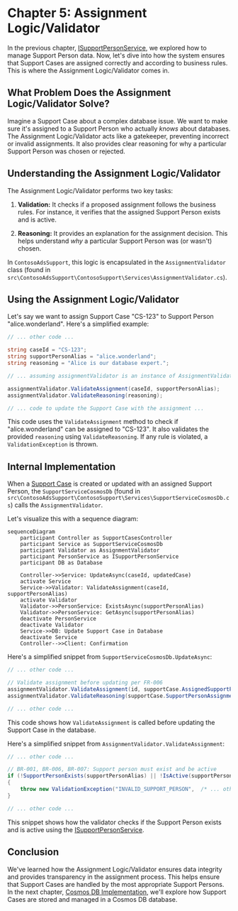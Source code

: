 # Chapter 5: Assignment Logic/Validator

In the previous chapter, [ISupportPersonService](04_isupportpersonservice.md), we explored how to manage Support Person data. Now, let's dive into how the system ensures that Support Cases are assigned correctly and according to business rules.  This is where the Assignment Logic/Validator comes in.

## What Problem Does the Assignment Logic/Validator Solve?

Imagine a Support Case about a complex database issue. We want to make sure it's assigned to a Support Person who actually *knows* about databases.  The Assignment Logic/Validator acts like a gatekeeper, preventing incorrect or invalid assignments. It also provides clear reasoning for why a particular Support Person was chosen or rejected.

## Understanding the Assignment Logic/Validator

The Assignment Logic/Validator performs two key tasks:

1. **Validation:**  It checks if a proposed assignment follows the business rules. For instance, it verifies that the assigned Support Person exists and is active.

2. **Reasoning:** It provides an explanation for the assignment decision. This helps understand *why* a particular Support Person was (or wasn't) chosen.

In `ContosoAdsSupport`, this logic is encapsulated in the `AssignmentValidator` class (found in `src\ContosoAdsSupport\ContosoSupport\Services\AssignmentValidator.cs`).

## Using the Assignment Logic/Validator

Let's say we want to assign Support Case "CS-123" to Support Person "alice.wonderland".  Here's a simplified example:

```csharp
// ... other code ...

string caseId = "CS-123";
string supportPersonAlias = "alice.wonderland";
string reasoning = "Alice is our database expert.";

// ... assuming assignmentValidator is an instance of AssignmentValidator

assignmentValidator.ValidateAssignment(caseId, supportPersonAlias);
assignmentValidator.ValidateReasoning(reasoning);

// ... code to update the Support Case with the assignment ... 
```

This code uses the `ValidateAssignment` method to check if "alice.wonderland" can be assigned to "CS-123".  It also validates the provided `reasoning` using `ValidateReasoning`. If any rule is violated, a `ValidationException` is thrown.

## Internal Implementation

When a [Support Case](01_support_case.md) is created or updated with an assigned Support Person, the `SupportServiceCosmosDb` (found in `src\ContosoAdsSupport\ContosoSupport\Services\SupportServiceCosmosDb.cs`) calls the `AssignmentValidator`.

Let's visualize this with a sequence diagram:

```mermaid
sequenceDiagram
    participant Controller as SupportCasesController
    participant Service as SupportServiceCosmosDb
    participant Validator as AssignmentValidator
    participant PersonService as ISupportPersonService
    participant DB as Database

    Controller->>Service: UpdateAsync(caseId, updatedCase)
    activate Service
    Service->>Validator: ValidateAssignment(caseId, supportPersonAlias)
    activate Validator
    Validator->>PersonService: ExistsAsync(supportPersonAlias)
    Validator->>PersonService: GetAsync(supportPersonAlias)
    deactivate PersonService
    deactivate Validator
    Service->>DB: Update Support Case in Database
    deactivate Service
    Controller-->>Client: Confirmation
```

Here's a simplified snippet from `SupportServiceCosmosDb.UpdateAsync`:

```csharp
// ... other code ...

// Validate assignment before updating per FR-006
assignmentValidator.ValidateAssignment(id, supportCase.AssignedSupportPerson);
assignmentValidator.ValidateReasoning(supportCase.SupportPersonAssignmentReasoning);

// ... other code ...

```

This code shows how `ValidateAssignment` is called before updating the Support Case in the database.

Here's a simplified snippet from `AssignmentValidator.ValidateAssignment`:


```csharp
// ... other code ...

// BR-001, BR-006, BR-007: Support person must exist and be active
if (!SupportPersonExists(supportPersonAlias) || !IsActive(supportPersonAlias))
{
    throw new ValidationException("INVALID_SUPPORT_PERSON",  /* ... other parameters */);
}

// ... other code ...

```

This snippet shows how the validator checks if the Support Person exists and is active using the [ISupportPersonService](04_isupportpersonservice.md).


## Conclusion

We've learned how the Assignment Logic/Validator ensures data integrity and provides transparency in the assignment process. This helps ensure that Support Cases are handled by the most appropriate Support Persons. In the next chapter, [Cosmos DB Implementation](06_cosmos_db_implementation.md), we'll explore how Support Cases are stored and managed in a Cosmos DB database.


